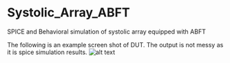# Systolic_Array_ABFT
SPICE and Behavioral simulation of systolic array equipped with ABFT 



The following is an example screen shot of DUT. The output is not messy as it is spice simulation results.
![alt text](https://github.com/NeuroFan/Systolic_Array_ABFT/blob/master/simulation_snap_shot.png)

